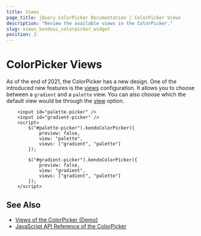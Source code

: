 ```yaml
---
title: Views
page_title: jQuery ColorPicker Documentation | ColorPicker Views
description: "Review the available views in the ColorPicker."
slug: views_kendoui_colorpicker_widget
position: 2
---
```


# ColorPicker Views

As of the end of 2021, the ColorPicker has a new design. One of the introduced new features is the [views](/api/javascript/ui/colorpicker/configuration/views) configuration. It allows you to choose between a `gradient` and a `palette` view. You can also choose which the default view would be through the [view](/api/javascript/ui/colorpicker/configuration/view) option.

```dojo
    <input id="palette-picker" />
    <input id="gradient-picker" />
    <script>
        $("#palette-picker").kendoColorPicker({
            preview: false,
            view: "palette",
            views: ["gradient", "palette"]
        });

        $("#gradient-picker").kendoColorPicker({
            preview: false,
            view: "gradient",
            views: ["gradient", "palette"]
        });
    </script>
```

## See Also

* [Views of the ColorPicker (Demo)](https://demos.telerik.com/kendo-ui/colorpicker/views)
* [JavaScript API Reference of the ColorPicker](/api/javascript/ui/colorpicker)
